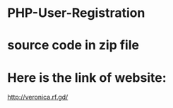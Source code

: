 # PHP-User-Registration
# source code in zip file

# Here is the link of website:

http://veronica.rf.gd/

